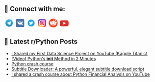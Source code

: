 ## 🔎 Connect with me:
[<img src="https://github.com/bullbesh/bullbesh/blob/main/images/Telegram.png" width="32" height="32" />](https://t.me/bullbesh)
[<img src="https://github.com/bullbesh/bullbesh/blob/main/images/VK.png" width="32" height="32" />](https://vk.com/bullbesh)
[<img src="https://github.com/bullbesh/bullbesh/blob/main/images/Twitter.png" width="32" height="32" />](https://twitter.com/bullbesh1)
[<img src="https://github.com/bullbesh/bullbesh/blob/main/images/Instagram.png" width="32" height="32" />](https://www.instagram.com/bullbesh)
[<img src="https://github.com/bullbesh/bullbesh/blob/main/images/Reddit.png" width="32" height="32" />](https://www.reddit.com/user/bullbesh)
[<img src="https://github.com/bullbesh/bullbesh/blob/main/images/YouTube.png" width="32" height="32" />](https://www.youtube.com/channel/UCtfjRs6uzgq5mfm8S06WTcg)

## 📕 Latest r/Python Posts
<!-- BLOG-POST-LIST:START -->
- [I Shared my First Data Science Project on YouTube &lpar;Kaggle Titanic&rpar;](https://www.reddit.com/r/Python/comments/16kcch2/i_shared_my_first_data_science_project_on_youtube/)
- [[Video] Python&#39;s __init__ Method in 2 Minutes](https://www.reddit.com/r/Python/comments/16ka2lj/video_pythons_init_method_in_2_minutes/)
- [Python crash course](https://www.reddit.com/r/Python/comments/16k7o29/python_crash_course/)
- [Subtitle Downloader: A powerful, elegant subtitle download script](https://www.reddit.com/r/Python/comments/16k7kcx/subtitle_downloader_a_powerful_elegant_subtitle/)
- [I shared a crash course about Python Financial Analysis on YouTube](https://www.reddit.com/r/Python/comments/16k7dw1/i_shared_a_crash_course_about_python_financial/)
<!-- BLOG-POST-LIST:END -->
